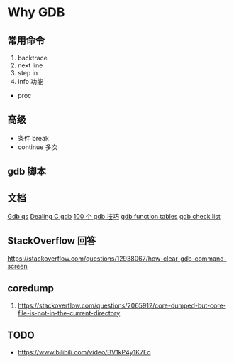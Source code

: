 # Why GDB

## 常用命令
1. backtrace
2. next line
3. step in
4. info 功能
  - proc

## 高级
- 条件 break
- continue 多次

## gdb 脚本

## 文档
[Gdb qs](http://web.eecs.umich.edu/~sugih/pointers/gdbQS.html)
[Dealing C gdb](https://ccrma.stanford.edu/~jos/stkintro/Dealing_C_gdb.html)
[100 个 gdb 技巧](https://github.com/hellogcc/100-gdb-tips)
[gdb function tables](https://objectkuan.gitbooks.io/ucore-docs/lab0/lab0_2_3_3_gdb.html)
[gdb check list](https://lldb.llvm.org/use/map.html)

## StackOverflow 回答
https://stackoverflow.com/questions/12938067/how-clear-gdb-command-screen

## coredump
1. https://stackoverflow.com/questions/2065912/core-dumped-but-core-file-is-not-in-the-current-directory


## TODO
- https://www.bilibili.com/video/BV1kP4y1K7Eo
